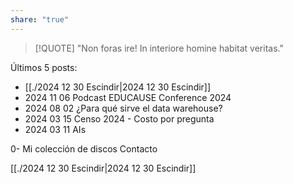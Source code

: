 ```yaml
---
share: "true"
---
```

> [!QUOTE]
> "Non foras ire! In interiore homine habitat veritas."

Últimos 5 posts:
- [[./2024 12 30 Escindir|2024 12 30 Escindir]]
- 2024 11 06 Podcast EDUCAUSE Conference 2024 
- 2024 08 02 ¿Para qué sirve el data warehouse?
- 2024 03 15 Censo 2024 - Costo por pregunta
- 2024 03 11 AIs

0- Mi colección de discos
Contacto 

[[./2024 12 30 Escindir|2024 12 30 Escindir]] 